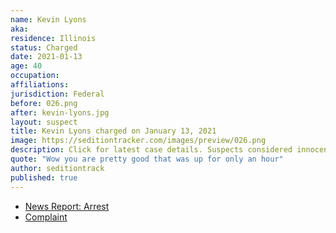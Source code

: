 ```yaml
---
name: Kevin Lyons
aka:
residence: Illinois
status: Charged
date: 2021-01-13
age: 40
occupation:
affiliations:
jurisdiction: Federal
before: 026.png
after: kevin-lyons.jpg
layout: suspect
title: Kevin Lyons charged on January 13, 2021
image: https://seditiontracker.com/images/preview/026.png
description: Click for latest case details. Suspects considered innocent until proven guilty.
quote: "Wow you are pretty good that was up for only an hour"
author: seditiontrack
published: true
---
```


- [News Report: Arrest](https://www.chicagotribune.com/news/criminal-justice/ct-chicago-man-charged-us-capitol-riot-20210113-jblarjpwmbaapo6dvw6pufvq5y-story.html)
- [Complaint](https://www.chicagotribune.com/news/criminal-justice/ct-kevin-lyons-criminal-complaint-20210113-4dvhuyfqbbcxvllazn2rmeg4qi-htmlstory.html#nt=interstitial-manual)
